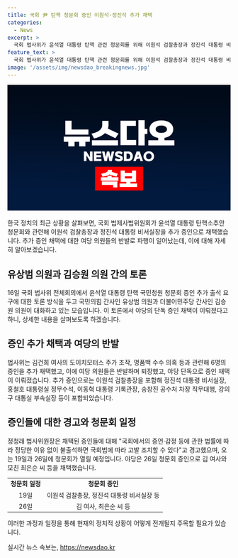 ```yaml
---
title: 국회 尹 탄핵 청문회 증인 이원석·정진석 추가 채택
categories:
  - News
excerpt: >
  국회 법사위가 윤석열 대통령 탄핵 관련 청문회를 위해 이원석 검찰총장과 정진석 대통령 비서실장을 추가 증인으로 채택했다. 이로써 여당 의원들은 반발하며 퇴장하고, 야당이 단독으로 증인을 채택했다. 추가 증인으로는 검찰총장, 비서실장 등이 포함되었고, 관련하여 국회법에 따라 출석을 요구할 계획이다. 야당은 또한 여사와 모친 등을 증인으로 채택하여 청문회가 열릴 예정이다.
feature_text: >
  국회 법사위가 윤석열 대통령 탄핵 관련 청문회를 위해 이원석 검찰총장과 정진석 대통령 비서실장을 추가 증인으로 채택했다. 이로써 여당 의원들은 반발하며 퇴장하고, 야당이 단독으로 증인을 채택했다. 추가 증인으로는 검찰총장, 비서실장 등이 포함되었고, 관련하여 국회법에 따라 출석을 요구할 계획이다. 야당은 또한 여사와 모친 등을 증인으로 채택하여 청문회가 열릴 예정이다.
image: '/assets/img/newsdao_breakingnews.jpg'
---
```


<p><img src="/assets/img/newsdao_breakingnews.jpg" alt="pcversion 속보" /></p>

<p data-ke-size="size16">한국 정치의 최근 상황을 살펴보면, 국회 법제사법위원회가 윤석열 대통령 탄핵소추안 청문회와 관련해 이원석 검찰총장과 정진석 대통령 비서실장을 추가 증인으로 채택했습니다. 추가 증인 채택에 대한 여당 의원들의 반발로 파행이 일어났는데, 이에 대해 자세히 알아보겠습니다.</p>

<h2 data-ke-size="size26">유상범 의원과 김승원 의원 간의 토론</h2>

<p data-ke-size="size16">16일 국회 법사위 전체회의에서 윤석열 대통령 탄핵 국민청원 청문회 증인 추가 출석 요구에 대한 토론 방식을 두고 국민의힘 간사인 유상범 의원과 더불어민주당 간사인 김승원 의원이 대화하고 있는 모습입니다. 이 토론에서 야당의 단독 증인 채택이 이뤄졌다고 하니, 상세한 내용을 살펴보도록 하겠습니다.</p>

<h2 data-ke-size="size26">증인 추가 채택과 여당의 반발</h2>

<p data-ke-size="size16">법사위는 김건희 여사의 도이치모터스 주가 조작, 명품백 수수 의혹 등과 관련해 6명의 증인을 추가 채택했고, 이에 여당 의원들은 반발하며 퇴장했고, 야당 단독으로 증인 채택이 이뤄졌습니다. 추가 증인으로는 이원석 검찰총장을 포함해 정진석 대통령 비서실장, 홍철호 대통령실 정무수석, 이동혁 대통령 기록관장, 송창진 공수처 차장 직무대행, 강의구 대통실 부속실장 등이 포함되었습니다.</p>

<h2 data-ke-size="size26">증인들에 대한 경고와 청문회 일정</h2>

<p data-ke-size="size16">정청래 법사위원장은 채택된 증인들에 대해 "국회에서의 증언·감정 등에 관한 법률에 따라 정당한 이유 없이 불출석하면 국회법에 따라 고발 조치할 수 있다"고 경고했으며, 오는 19일과 26일에 청문회가 열릴 예정입니다. 야당은 26일 청문회 증인으로 김 여사와 모친 최은순 씨 등을 채택했습니다.</p>

<table>
  <tr>
    <td style="text-align: center; height: 17px;"><b>청문회 일정</b></td>
    <td style="text-align: center; height: 17px;"><b>청문회 증인</b></td>
  </tr>
  <tr>
    <td style="text-align: center; height: 17px;">19일</td>
    <td style="text-align: center; height: 17px;">이원석 검찰총장, 정진석 대통령 비서실장 등</td>
  </tr>
  <tr>
    <td style="text-align: center; height: 17px;">26일</td>
    <td style="text-align: center; height: 17px;">김 여사, 최은순 씨 등</td>
  </tr>
</table>

<p data-ke-size="size16">이러한 과정과 일정을 통해 현재의 정치적 상황이 어떻게 전개될지 주목할 필요가 있습니다.</p>
실시간 뉴스 속보는, <a href="https://newsdao.kr" rel="dofollow">https://newsdao.kr</a>


